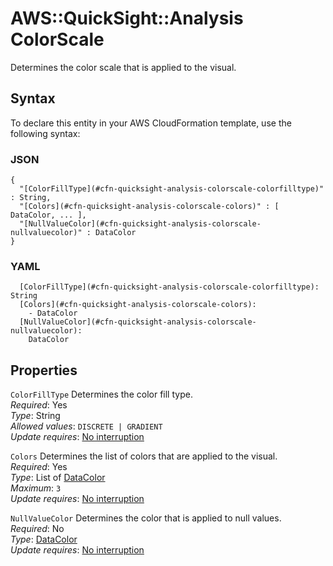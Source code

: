 # AWS::QuickSight::Analysis ColorScale<a name="aws-properties-quicksight-analysis-colorscale"></a>

Determines the color scale that is applied to the visual\.

## Syntax<a name="aws-properties-quicksight-analysis-colorscale-syntax"></a>

To declare this entity in your AWS CloudFormation template, use the following syntax:

### JSON<a name="aws-properties-quicksight-analysis-colorscale-syntax.json"></a>

```
{
  "[ColorFillType](#cfn-quicksight-analysis-colorscale-colorfilltype)" : String,
  "[Colors](#cfn-quicksight-analysis-colorscale-colors)" : [ DataColor, ... ],
  "[NullValueColor](#cfn-quicksight-analysis-colorscale-nullvaluecolor)" : DataColor
}
```

### YAML<a name="aws-properties-quicksight-analysis-colorscale-syntax.yaml"></a>

```
  [ColorFillType](#cfn-quicksight-analysis-colorscale-colorfilltype): String
  [Colors](#cfn-quicksight-analysis-colorscale-colors):
    - DataColor
  [NullValueColor](#cfn-quicksight-analysis-colorscale-nullvaluecolor):
    DataColor
```

## Properties<a name="aws-properties-quicksight-analysis-colorscale-properties"></a>

`ColorFillType` <a name="cfn-quicksight-analysis-colorscale-colorfilltype"></a>
Determines the color fill type\.  
_Required_: Yes  
_Type_: String  
_Allowed values_: `DISCRETE | GRADIENT`  
_Update requires_: [No interruption](https://docs.aws.amazon.com/AWSCloudFormation/latest/UserGuide/using-cfn-updating-stacks-update-behaviors.html#update-no-interrupt)

`Colors` <a name="cfn-quicksight-analysis-colorscale-colors"></a>
Determines the list of colors that are applied to the visual\.  
_Required_: Yes  
_Type_: List of [DataColor](aws-properties-quicksight-analysis-datacolor.md)  
_Maximum_: `3`  
_Update requires_: [No interruption](https://docs.aws.amazon.com/AWSCloudFormation/latest/UserGuide/using-cfn-updating-stacks-update-behaviors.html#update-no-interrupt)

`NullValueColor` <a name="cfn-quicksight-analysis-colorscale-nullvaluecolor"></a>
Determines the color that is applied to null values\.  
_Required_: No  
_Type_: [DataColor](aws-properties-quicksight-analysis-datacolor.md)  
_Update requires_: [No interruption](https://docs.aws.amazon.com/AWSCloudFormation/latest/UserGuide/using-cfn-updating-stacks-update-behaviors.html#update-no-interrupt)
